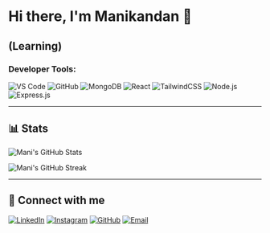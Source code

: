 # Hi there, I'm Manikandan 👋

## (Learning)
### Developer Tools:
![VS Code](https://img.shields.io/badge/-VS%20Code-007ACC?style=flat-square&logo=visual-studio-code&logoColor=white)
![GitHub](https://img.shields.io/badge/-GitHub-181717?style=flat-square&logo=github&logoColor=white)
![MongoDB](https://img.shields.io/badge/-MongoDB-47A248?style=flat-square&logo=mongodb&logoColor=white)
![React](https://img.shields.io/badge/-React-61DAFB?style=flat-square&logo=react&logoColor=black)
![TailwindCSS](https://img.shields.io/badge/-TailwindCSS-06B6D4?style=flat-square&logo=tailwind-css&logoColor=white)
![Node.js](https://img.shields.io/badge/-Node.js-339933?style=flat-square&logo=node.js&logoColor=white)
![Express.js](https://img.shields.io/badge/-Express.js-000000?style=flat-square&logo=express&logoColor=white)

---

## 📊 Stats

![Mani's GitHub Stats](https://github-readme-stats.vercel.app/api?username=YourGitHubUsername&show_icons=true&theme=radical)

![Mani's GitHub Streak](https://github-readme-streak-stats.herokuapp.com/?user=YourGitHubUsername&theme=radical)

---

## 🔗 Connect with me

[![LinkedIn](https://img.shields.io/badge/-LinkedIn-0A66C2?style=flat-square&logo=linkedin&logoColor=white)](https://www.linkedin.com/in/mani-kandan-dev?utm_source=share&utm_campaign=share_via&utm_content=profile&utm_medium=android_app)
[![Instagram](https://img.shields.io/badge/-Instagram-E4405F?style=flat-square&logo=instagram&logoColor=white)](https://www.instagram.com/__.mani.______/)
[![GitHub](https://img.shields.io/badge/-GitHub-181717?style=flat-square&logo=github&logoColor=white)](https://github.com/Jacksparrow7-coder)
[![Email](https://img.shields.io/badge/-Email-D14836?style=flat-square&logo=gmail&logoColor=white)](mailto:your-manikandansaravanan102004@gmail.com)
